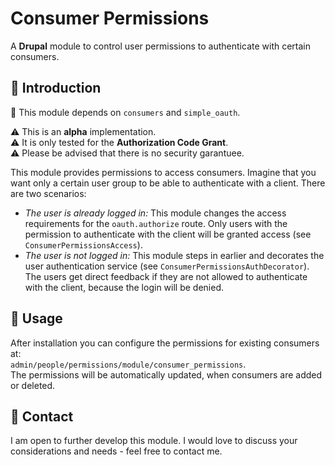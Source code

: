 # Consumer Permissions

A **Drupal** module to control user permissions to authenticate with certain consumers.

## :wave: Introduction

:wrench: This module depends on `consumers` and `simple_oauth`.

:warning: This is an **alpha** implementation.  
:warning: It is only tested for the **Authorization Code Grant**.  
:warning: Please be advised that there is no security garantuee.

This module provides permissions to access consumers. Imagine that you want only a certain user group to be able to authenticate with a client. There are two scenarios:
- _The user is already logged in:_ This module changes the access requirements for the `oauth.authorize` route. Only users with the permission to authenticate with the client will be granted access (see `ConsumerPermissionsAccess`).
- _The user is not logged in:_ This module steps in earlier and decorates the user authentication service (see `ConsumerPermissionsAuthDecorator`). The users get direct feedback if they are not allowed to authenticate with the client, because the login will be denied.

## :whale: Usage

After installation you can configure the permissions for existing consumers at:  
`admin/people/permissions/module/consumer_permissions`.  
The permissions will be automatically updated, when consumers are added or deleted.

## :seedling: Contact 

I am open to further develop this module. I would love to discuss your considerations and needs - feel free to contact me.

